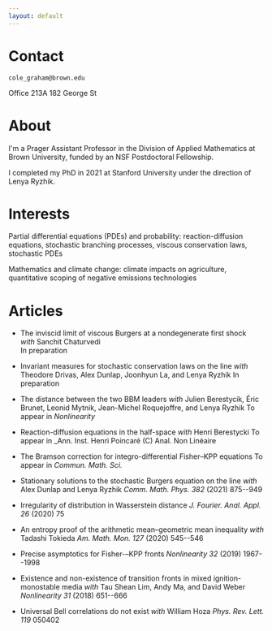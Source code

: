```yaml
---
layout: default
---
```


# Contact

``cole_graham@brown.edu``

Office 213A
182 George St

# About

I'm a Prager Assistant Professor in the Division of Applied Mathematics at Brown University, funded by an NSF Postdoctoral Fellowship.

I completed my PhD in 2021 at Stanford University under the direction of Lenya Ryzhik.

# Interests

Partial differential equations (PDEs) and probability: reaction-diffusion equations, stochastic branching processes, viscous conservation laws, stochastic PDEs

Mathematics and climate change: climate impacts on agriculture, quantitative scoping of negative emissions technologies

# Articles

*   The inviscid limit of viscous Burgers at a nondegenerate first shock  
    _with_ Sanchit Chaturvedi  
    In preparation

*   Invariant measures for stochastic conservation laws on the line
    _with_ Theodore Drivas, Alex Dunlap, Joonhyun La, and Lenya Ryzhik
    In preparation

*   The distance between the two BBM leaders
    _with_ Julien Berestycik, Éric Brunet, Leonid Mytnik, Jean-Michel Roquejoffre, and Lenya Ryzhik
    To appear in _Nonlinearity_

*   Reaction-diffusion equations in the half-space
    _with_ Henri Berestycki
    To appear in _Ann. Inst. Henri Poincaré (C) Anal. Non Linéaire

*   The Bramson correction for integro-differential Fisher–KPP equations
    To appear in _Commun. Math. Sci._

*   Stationary solutions to the stochastic Burgers equation on the line
    _with_ Alex Dunlap and Lenya Ryzhik
    _Comm. Math. Phys._ *382* (2021) 875--949

*   Irregularity of distribution in Wasserstein distance
    _J. Fourier. Anal. Appl._ *26* (2020) 75

*   An entropy proof of the arithmetic mean–geometric mean inequality
    _with_ Tadashi Tokieda
    _Am. Math. Mon._ *127* (2020) 545--546

*   Precise asymptotics for Fisher-–KPP fronts
    _Nonlinearity_ *32* (2019) 1967--1998

*   Existence and non-existence of transition fronts in mixed ignition-monostable media
    _with_ Tau Shean Lim, Andy Ma, and David Weber
    _Nonlinearity_ *31* (2018) 651--666

*   Universal Bell correlations do not exist
    _with_ William Hoza
    _Phys. Rev. Lett._ *119* 050402
